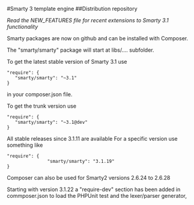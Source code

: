 #Smarty 3 template engine
##Distribution repository

*Read the NEW_FEATURES file for recent extensions to Smarty 3.1 functionality*

Smarty packages are now on github and can be installed with Composer.

The "smarty/smarty" package will start at libs/....   subfolder.

To get the latest stable version of Smarty 3.1 use

	"require": {
	   "smarty/smarty": "~3.1"
	}

in your composer.json file.
 
 To get the trunk version use

	"require": {
	   "smarty/smarty": "~3.1@dev"
	}

All stable releases since 3.1.11 are available
For a specific version use something like

	"require": {
               	   "smarty/smarty": "3.1.19"
    }

Composer can also be used for Smarty2 versions 2.6.24 to 2.6.28

Starting with version 3.1.22 a "require-dev" section has been added in commposer.json
to load the PHPUnit test and the lexer/parser generator,
